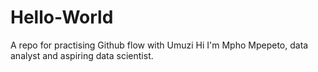 # Hello-World
A repo for practising Github flow with Umuzi
Hi I'm Mpho Mpepeto, data analyst and aspiring data scientist. 
